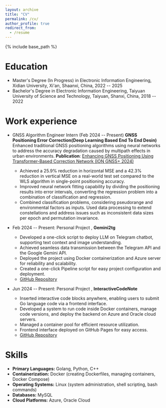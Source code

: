 ```yaml
---
layout: archive
title: "CV"
permalink: /cv/
author_profile: true
redirect_from:
  - /resume
---
```


{% include base_path %}

Education
======
* Master's Degree (In Progress) in Electronic Information Engineering, Xidian University, Xi'an, Shaanxi, China, 2022 -- 2025
* Bachelor's Degree in Electronic Information Engineering, Taiyuan University of Science and Technology, Taiyuan, Shanxi, China, 2018 -- 2022

Work experience
======
* GNSS Algorithm Engineer Intern (Feb 2024 -- Present)
**GNSS  Positioning Error Correction(Deep Learning Based End To End Desin)**
Enhanced traditional GNSS positioning algorithms using neural networks to address the accuracy degradation caused by multipath effects in urban environments.
**Publication**: [Enhancing GNSS Positioning Using Transformer-Based Correction Network (ION GNSS+ 2024)](https://www.ion.org/gnss/abstracts.cfm?paperID=13586)

  * Achieved a 25.9% reduction in horizontal MSE and a 42.3% reduction in vertical MSE on a real-world test set compared to the WLS algorithm in single-point positioning accuracy.
  * Improved neural network fitting capability by dividing the positioning results into error intervals, converting the regression problem into a combination of classification and regression.
  * Combined classification problems, considering pseudorange and environmental factors as inputs. Used data processing to extend constellations and address issues such as inconsistent data sizes per epoch and permutation invariance.

* Feb 2024 -- Present: Personal Project , **Gemini2tg**
  * Developed a one-click script to deploy LLM on Telegram chatbot, supporting text context and image understanding.
  * Achieved seamless data transmission between the Telegram API and the Google Gemini API.
  * Deployed the project using Docker containerization and Azure server for reliability and scalability.
  * Created a one-click Pipeline script for easy project configuration and deployment.
  * [GitHub Repository](https://github.com/zhuchangyi/Gemini2tg)

* Jun 2024 -- Present: Personal Project , **InteractiveCodeNote**
  * Inserted interactive code blocks anywhere, enabling users to submit Go language code via a frontend interface.
  * Developed a system to run code inside Docker containers, manage code versions, and deploy the backend on Azure and Oracle cloud servers.
  * Managed a container pool for efficient resource utilization.
  * Frontend interface deployed on GitHub Pages for easy access.
  * [GitHub Repository](https://github.com/zhuchangyi/InteractiveCodeNote)

Skills
======
* **Primary Languages:** Golang, Python, C++
* **Containerization:** Docker (creating Dockerfiles, managing containers, Docker Compose)
* **Operating Systems:** Linux (system administration, shell scripting, bash commands)
* **Databases:** MySQL
* **Cloud Platforms:** Azure, Oracle Cloud
